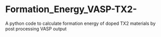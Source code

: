 # Formation_Energy_VASP-TX2-
A python code to calculate formation energy of doped TX2 materials by post processing VASP output
